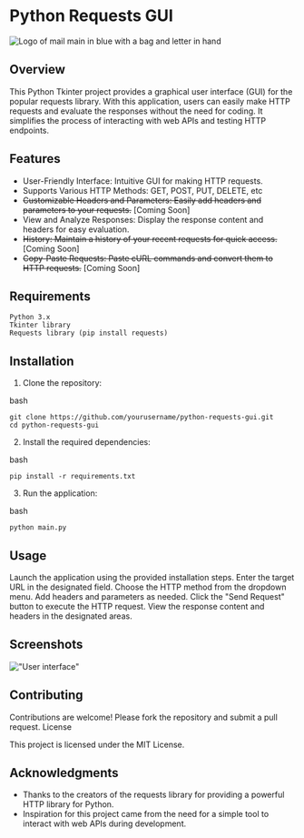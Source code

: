 # Python Requests GUI

![Logo of mail main in blue with a bag and letter in hand](https://images-platform.99static.com/G_UI-WFOaDaW6kGL9LFS8dPRKWA=/0x0:2004x2004/500x500/top/smart/99designs-contests-attachments/102/102150/attachment_102150231)
## Overview

This Python Tkinter project provides a graphical user interface (GUI) for the popular requests library. With this application, users can easily make HTTP requests and evaluate the responses without the need for coding. It simplifies the process of interacting with web APIs and testing HTTP endpoints.
## Features

- User-Friendly Interface: Intuitive GUI for making HTTP requests.
- Supports Various HTTP Methods: GET, POST, PUT, DELETE, etc
- ~~Customizable Headers and Parameters: Easily add headers and parameters to your requests.~~ [Coming Soon]
- View and Analyze Responses: Display the response content and headers for easy evaluation.
- ~~History: Maintain a history of your recent requests for quick access.~~ [Coming Soon]
- ~~Copy-Paste Requests: Paste cURL commands and convert them to HTTP requests.~~ [Coming Soon]

## Requirements

    Python 3.x
    Tkinter library
    Requests library (pip install requests)

## Installation

1. Clone the repository:

bash
```
git clone https://github.com/yourusername/python-requests-gui.git
cd python-requests-gui
```

2. Install the required dependencies:

bash
```
pip install -r requirements.txt
```
3. Run the application:

bash
```
python main.py
```

## Usage

Launch the application using the provided installation steps.
Enter the target URL in the designated field.
Choose the HTTP method from the dropdown menu.
Add headers and parameters as needed.
Click the "Send Request" button to execute the HTTP request.
View the response content and headers in the designated areas.

## Screenshots

!["User interface"](https://postimg.cc/216CX10W)
## Contributing

Contributions are welcome! Please fork the repository and submit a pull request.
License

This project is licensed under the MIT License.
## Acknowledgments

- Thanks to the creators of the requests library for providing a powerful HTTP library for Python.
- Inspiration for this project came from the need for a simple tool to interact with web APIs during development.